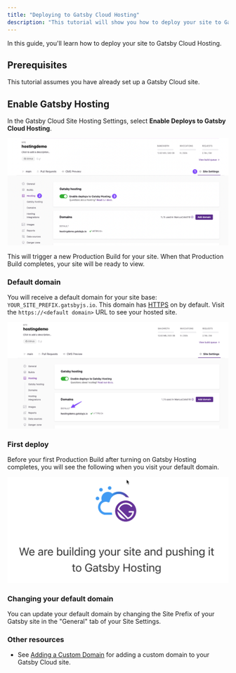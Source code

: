 ```yaml
---
title: "Deploying to Gatsby Cloud Hosting"
description: "This tutorial will show you how to deploy your site to Gatsby Cloud hosting."
---
```


In this guide, you'll learn how to deploy your site to Gatsby Cloud Hosting.

## Prerequisites

This tutorial assumes you have already set up a Gatsby Cloud site.

## Enable Gatsby Hosting

In the Gatsby Cloud Site Hosting Settings, select **Enable Deploys to Gatsby Cloud Hosting**.

![steps to enable gatsby cloud hosting](../../images/enable-gatsby-cloud-hosting.png)

This will trigger a new Production Build for your site. When that Production Build completes, your site will be ready to view.

### Default domain

You will receive a default domain for your site base: `YOUR_SITE_PREFIX.gatsbyjs.io`. This domain has [HTTPS](https://developer.mozilla.org/en-US/docs/Glossary/https) on by default. Visit the `https://<default domain>` URL to see your hosted site.

![default domain in gatsby cloud hosting settings](../../images/hosting-domain-default.png)

### First deploy

Before your first Production Build after turning on Gatsby Hosting completes, you will see the following when you visit your default domain.

![First Deploy Waiting Screen](../../images/first-deploy-page.png)

### Changing your default domain

You can update your default domain by changing the Site Prefix of your Gatsby site in the "General" tab of your Site Settings.

### Other resources

- See [Adding a Custom Domain](/docs/how-to/cloud/adding-a-custom-domain) for adding a custom domain to your Gatsby Cloud site.
